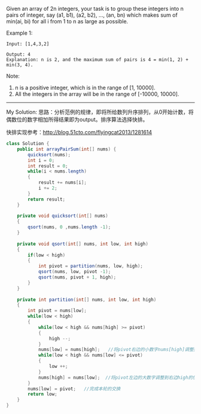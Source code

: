 Given an array of 2n integers, your task is to group these integers into n pairs of integer, say (a1, b1), (a2, b2), ..., (an, bn) which makes sum of min(ai, bi) for all i from 1 to n as large as possible.

Example 1:
```
Input: [1,4,3,2]

Output: 4
Explanation: n is 2, and the maximum sum of pairs is 4 = min(1, 2) + min(3, 4).
```
Note:
1. n is a positive integer, which is in the range of [1, 10000].  <br>
2. All the integers in the array will be in the range of [-10000, 10000].   <br>


****************************************
My Solution:
思路：分析范例的规律，即将所给数列升序排列，从0开始计数，将偶数位的数字相加所得结果即为output。排序算法选择快排。<br>

快排实现参考：http://blog.51cto.com/flyingcat2013/1281614

```java
class Solution {
    public int arrayPairSum(int[] nums) {
        quicksort(nums);
        int i = 0;
        int result = 0;
        while(i < nums.length)
        {
            result += nums[i];
            i += 2;
        }
        return result;
    }
    
    private void quicksort(int[] nums)
    {
        qsort(nums, 0 ,nums.length -1);
    }
    
    private void qsort(int[] nums, int low, int high)
    {
        if(low < high)
        {
            int pivot = partition(nums, low, high);
            qsort(nums, low, pivot -1);
            qsort(nums, pivot + 1, high);
        }
    }
    
    private int partition(int[] nums, int low, int high)
    {
        int pivot = nums[low];
        while(low < high)
        {
            while(low < high && nums[high] >= pivot)
            {
                high --;
            }
            nums[low] = nums[high];   //将pivot右边的小数字nums[high]调整到pivot的位置
            while(low < high && nums[low] <= pivot)
            {
                low ++;
            }
            nums[high] = nums[low];  //将pivot左边的大数字调整到右边high的位置，high即上一次while循环结束的位置
        }
        nums[low] = pivot;   //完成本轮的交换
        return low;
    }
}
```
